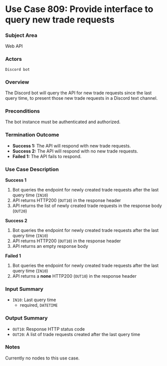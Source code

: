 # Use Case 809: Provide interface to query new trade requests

### Subject Area
Web API

### Actors
`Discord bot`

### Overview
The Discord bot will query the API for new trade requests since the last query time, to present those new trade requests in a Discord text channel.

### Preconditions
The bot instance must be authenticated and authorized.

### Termination Outcome
- **Success 1:** The API will respond with new trade requests.
- **Success 2:** The API will respond with no new trade requests.
- **Failed 1:** The API fails to respond.

### Use Case Description
**Success 1**
1. Bot queries the endpoint for newly created trade requests after the last query time (`IN10`)
2. API returns HTTP200 (`OUT10`) in the response header
3. API returns the list of newly created trade requests in the response body (`OUT20`)

**Success 2**
1. Bot queries the endpoint for newly created trade requests after the last query time (`IN10`)
2. API returns HTTP200 (`OUT10`) in the response header
3. API returns an empty response body

**Failed 1**
1. Bot queries the endpoint for newly created trade requests after the last query time (`IN10`)
2. API returns a **none** HTTP200 (`OUT10`) in the response header

### Input Summary
- `IN10`: Last query time
    - required, `DATETIME`

### Output Summary
- `OUT10`: Response HTTP status code
- `OUT20`: A list of trade requests created after the last query time

### Notes
Currently no nodes to this use case.
